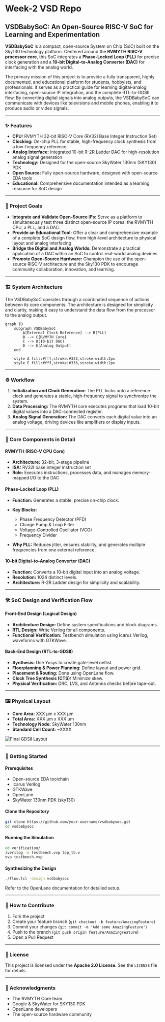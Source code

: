 # Week-2 VSD Repo

## VSDBabySoC: An Open-Source RISC-V SoC for Learning and Experimentation

<div align="center"></div>

**VSDBabySoC** is a compact, open-source System on Chip (SoC) built on the Sky130 technology platform. Centered around the **RVMYTH RISC-V processor core**, this SoC integrates a **Phase-Locked Loop (PLL)** for precise clock generation and a **10-bit Digital-to-Analog Converter (DAC)** for interfacing with the analog world.

The primary mission of this project is to provide a fully transparent, highly documented, and educational platform for students, hobbyists, and professionals. It serves as a practical guide for learning digital-analog interfacing, open-source IP integration, and the complete RTL-to-GDSII flow. By converting digital signals into analog outputs, the VSDBabySoC can communicate with devices like televisions and mobile phones, enabling it to produce audio or video signals.

---

### ✨ Features

* **CPU:** RVMYTH 32-bit RISC-V Core (RV32I Base Integer Instruction Set)
* **Clocking:** On-chip PLL for stable, high-frequency clock synthesis from a low-frequency reference
* **Analog Interface:** Integrated 10-bit R-2R Ladder DAC for high-resolution analog signal generation
* **Technology:** Designed for the open-source SkyWater 130nm (SKY130) PDK
* **Open Source:** Fully open-source hardware, designed with open-source EDA tools
* **Educational:** Comprehensive documentation intended as a learning resource for SoC design

---

### 🎯 Project Goals

* **Integrate and Validate Open-Source IPs:** Serve as a platform to simultaneously test three distinct open-source IP cores: the RVMYTH CPU, a PLL, and a DAC.
* **Provide an Educational Tool:** Offer a clear and comprehensive example of a complete SoC design flow, from high-level architecture to physical layout and analog interfacing.
* **Bridge the Digital and Analog Worlds:** Demonstrate a practical application of a DAC within an SoC to control real-world analog devices.
* **Promote Open-Source Hardware:** Champion the use of the open-source RISC-V architecture and the Sky130 PDK to encourage community collaboration, innovation, and learning.

---

### 🏗️ System Architecture

The VSDBabySoC operates through a coordinated sequence of actions between its core components. The architecture is designed for simplicity and clarity, making it easy to understand the data flow from the processor to the analog output.

```mermaid
graph TD
    subgraph VSDBabySoC
        A[External Clock Reference] --> B(PLL)
        B --> C{RVMYTH Core}
        C --> D(10-bit DAC)
        D --> E[Analog Output]
    end

    style A fill:#fff,stroke:#333,stroke-width:2px
    style E fill:#fff,stroke:#333,stroke-width:2px
```

---

### ⚙️ Workflow

1. **Initialization and Clock Generation:** The PLL locks onto a reference clock and generates a stable, high-frequency signal to synchronize the system.
2. **Data Processing:** The RVMYTH core executes programs that load 10-bit digital values into a DAC-connected register.
3. **Analog Signal Generation:** The DAC converts each digital value into an analog voltage, driving devices like amplifiers or display inputs.

---

### 🧩 Core Components in Detail

#### RVMYTH (RISC-V CPU Core)

* **Architecture:** 32-bit, 3-stage pipeline
* **ISA:** RV32I base integer instruction set
* **Role:** Executes instructions, processes data, and manages memory-mapped I/O to the DAC

#### Phase-Locked Loop (PLL)

* **Function:** Generates a stable, precise on-chip clock.
* **Key Blocks:**

  * Phase Frequency Detector (PFD)
  * Charge Pump & Loop Filter
  * Voltage-Controlled Oscillator (VCO)
  * Frequency Divider
* **Why PLL:** Reduces jitter, ensures stability, and generates multiple frequencies from one external reference.

#### 10-bit Digital-to-Analog Converter (DAC)

* **Function:** Converts a 10-bit digital input into an analog voltage.
* **Resolution:** 1024 distinct levels.
* **Architecture:** R-2R Ladder design for simplicity and scalability.

---

### 🛠️ SoC Design and Verification Flow

#### Front-End Design (Logical Design)

* **Architecture Design:** Define system specifications and block diagrams.
* **RTL Design:** Write Verilog for all components.
* **Functional Verification:** Testbench simulation using Icarus Verilog, waveforms with GTKWave.

#### Back-End Design (RTL-to-GDSII)

* **Synthesis:** Use Yosys to create gate-level netlist.
* **Floorplanning & Power Planning:** Define layout and power grid.
* **Placement & Routing:** Done using OpenLane flow.
* **Clock Tree Synthesis (CTS):** Minimize skew.
* **Physical Verification:** DRC, LVS, and Antenna checks before tape-out.

---

### 🖼️ Physical Layout

* **Core Area:** XXX µm x XXX µm
* **Total Area:** XXX µm x XXX µm
* **Technology Node:** SkyWater 130nm
* **Standard Cell Count:** ~XXXX

![Final GDSII Layout](https://placehold.co/800x600/1e293b/ffffff?text=Final+GDSII+Layout\&font=inter)

---

### 🚀 Getting Started

#### Prerequisites

* Open-source EDA toolchain
* Icarus Verilog
* GTKWave
* OpenLane
* SkyWater 130nm PDK (sky130)

#### Clone the Repository

```bash
git clone https://github.com/your-username/vsdbabysoc.git
cd vsdbabysoc
```

#### Running the Simulation

```bash
cd verification/
iverilog -o testbench.vvp top_tb.v
vvp testbench.vvp
```

#### Synthesizing the Design

```bash
./flow.tcl -design vsdbabysoc
```

Refer to the OpenLane documentation for detailed setup.

---

### 🤝 How to Contribute

1. Fork the project
2. Create your feature branch (`git checkout -b feature/AmazingFeature`)
3. Commit your changes (`git commit -m 'Add some AmazingFeature'`)
4. Push to the branch (`git push origin feature/AmazingFeature`)
5. Open a Pull Request

---

### 📜 License

This project is licensed under the **Apache 2.0 License**. See the `LICENSE` file for details.

---

### 🙏 Acknowledgments

* The RVMYTH Core team
* Google & SkyWater for SKY130 PDK
* OpenLane developers
* The open-source hardware community
